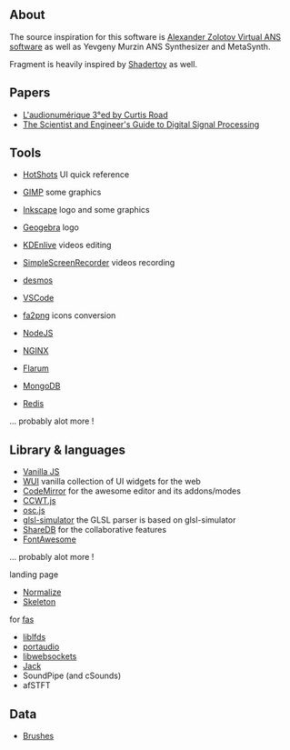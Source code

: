 ## About

The source inspiration for this software is [Alexander Zolotov Virtual ANS software](http://www.warmplace.ru/soft/ans/) as well as Yevgeny Murzin ANS Synthesizer and MetaSynth.

Fragment is heavily inspired by [Shadertoy](https://www.shadertoy.com/) as well.

## Papers

- [L'audionumérique 3°ed by Curtis Road](http://www.audionumerique.com/)
- [The Scientist and Engineer's Guide to Digital Signal Processing](http://www.dspguide.com/)

## Tools

- [HotShots](https://sourceforge.net/projects/hotshots) UI quick reference
- [GIMP](https://www.gimp.org/) some graphics
- [Inkscape](https://www.inkscape.org/) logo and some graphics
- [Geogebra](https://www.geogebra.org/) logo
- [KDEnlive](https://kdenlive.org/) videos editing

- [SimpleScreenRecorder](http://www.maartenbaert.be/simplescreenrecorder/) videos recording
- [desmos](https://www.desmos.com/)
- [VSCode](https://code.visualstudio.com/)
- [fa2png](http://fa2png.io/) icons conversion
- [NodeJS](https://nodejs.org/en/)
- [NGINX](https://www.nginx.com/)
- [Flarum](http://flarum.org/)
- [MongoDB](https://www.mongodb.com/)
- [Redis](https://redis.io/)

... probably alot more !

## Library & languages

- [Vanilla JS](http://vanilla-js.com/)
- [WUI](https://github.com/grz0zrg/wui) vanilla collection of UI widgets for the web
- [CodeMirror](http://codemirror.net/) for the awesome editor and its addons/modes
- [CCWT.js](https://github.com/grz0zrg/ccwt.js)
- [osc.js](https://github.com/colinbdclark/osc.js/)
- [glsl-simulator](https://github.com/burg/glsl-simulator) the GLSL parser is based on glsl-simulator
- [ShareDB](https://github.com/share/sharedb/) for the collaborative features
- [FontAwesome](http://fontawesome.io/)

... probably alot more !

landing page

- [Normalize](https://necolas.github.io/normalize.css/)
- [Skeleton](http://getskeleton.com/)

for [fas](https://github.com/grz0zrg/fas)

- [liblfds](http://liblfds.org/)
- [portaudio](http://www.portaudio.com/)
- [libwebsockets](https://libwebsockets.org/)
- [Jack](https://jackaudio.org/)
- SoundPipe (and cSounds)
- afSTFT

## Data

- [Brushes](http://www.texturemate.com/)

